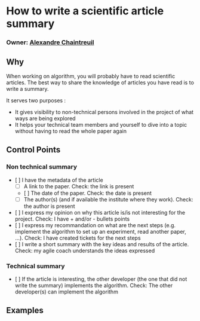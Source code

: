 # How to write a scientific article summary

### Owner: [Alexandre Chaintreuil](https://github.com/achntrl)

## Why

When working on algorithm, you will probably have to read scientific articles. The best way to share the knowledge of articles you have read is to write a summary.

It serves two purposes :

- It gives visibility to non-technical persons involved in the project of what ways are being explored
- It helps your technical team members and yourself to dive into a topic without having to read the whole paper again

## Control Points


### Non technical summary

- [ ] I have the metadata of the article
  - [ ] A link to the paper. Check: the link is present
  - [ ] The date of the paper. Check: the date is present
  - [ ] The author(s) (and if available the institute where they work). Check: the author is present
- [ ] I express my opinion on why this article is/is not interesting for the project. Check: I have + and/or - bullets points
- [ ] I express my recommandation on what are the next steps (e.g. implement the algorithm to set up an experiment, read another paper, ...). Check: I have created tickets for the next steps
- [ ] I write a short summary with the key ideas and results of the article. Check: my agile coach understands the ideas expressed

### Technical summary

- [ ] If the article is interesting, the other developer (the one that did not write the summary) implements the algorithm. Check: The other developer(s) can implement the algorithm


## Examples
